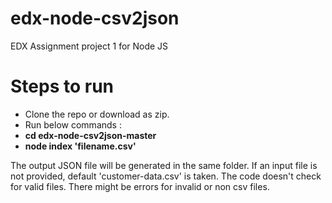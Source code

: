 # edx-node-csv2json
EDX Assignment project 1 for Node JS

# Steps to run
* Clone the repo or download as zip.
* Run below commands :
* **cd edx-node-csv2json-master**
* **node index 'filename.csv'**

The output JSON file will be generated in the same folder. If an input file is not provided, default 'customer-data.csv' is taken.
The code doesn't check for valid files. There might be errors for invalid or non csv files.
